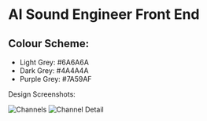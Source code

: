 # AI Sound Engineer Front End


## Colour Scheme:
- Light Grey: #6A6A6A
- Dark Grey: #4A4A4A
- Purple Grey: #7A59AF


Design Screenshots:

![Channels](https://github.com/RyszardRzepa/ai-audio-app/blob/giovanni/Design/Channels.svg)
![Channel Detail](https://github.com/RyszardRzepa/ai-audio-app/blob/giovanni/Design/Channel%20Detail.svg)

